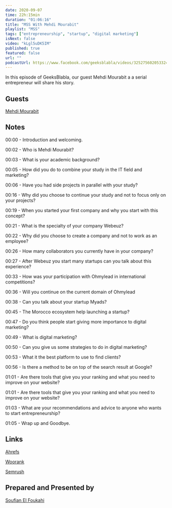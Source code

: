 ```yaml
---
date: 2020-09-07
time: 22h:15min
duration: "01:06:16"
title: "MSS With Mehdi Mourabit"
playlist: "MSS"
tags: ["entrepreneurship", "startup", "digital marketing"]
isNext: false
video: "kLgl5uDK5IM"
published: true
featured: false
url: ""
podcastUrl: https://www.facebook.com/geeksblabla/videos/325275602053324
---
```


In this episode of GeeksBlabla, our guest Mehdi Mourabit a a serial entrepreneur will share his story.

## Guests

[Mehdi Mourabit](https://www.facebook.com/mehdi.mourabit)

## Notes

00:00 - Introduction and welcoming.

00:02 - Who is Mehdi Mourabit?

00:03 - What is your academic background?

00:05 - How did you do to combine your study in the IT field and marketing?

00:06 - Have you had side projects in parallel with your study?

00:16 - Why did you choose to continue your study and not to focus only on your projects?

00:19 - When you started your first company and why you start with this concept?

00:21 - What is the specialty of your company Webeuz?

00:22 - Why did you choose to create a company and not to work as an employee?

00:26 - How many collaborators you currently have in your company?

00:27 - After Webeuz you start many startups can you talk about this experience?

00:33 - How was your participation with Ohmylead in international competitions?

00:36 - Will you continue on the current domain of Ohmylead

00:38 - Can you talk about your startup Myads?

00:45 - The Morocco ecosystem help launching a startup?

00:47 - Do you think people start giving more importance to digital marketing?

00:49 - What is digital marketing?

00:50 - Can you give us some strategies to do in digital marketing?

00:53 - What it the best platform to use to find clients?

00:56 - Is there a method to be on top of the search result at Google?

01:01 - Are there tools that give you your ranking and what you need to improve on your website?

01:01 - Are there tools that give you your ranking and what you need to improve on your website?

01:03 - What are your recommendations and advice to anyone who wants to start entrepreneurship?

01:05 - Wrap up and Goodbye.

## Links

[Ahrefs](https://ahrefs.com)

[Woorank](https://www.woorank.com)

[Semrush](https://www.semrush.com)

## Prepared and Presented by

[Soufian El Foukahi](https://twitter.com/souffanda/)
